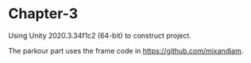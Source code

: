 # Chapter-3

Using Unity 2020.3.34f1c2 (64-bit) to construct project.

The parkour part uses the frame code in https://github.com/mixandjam.
